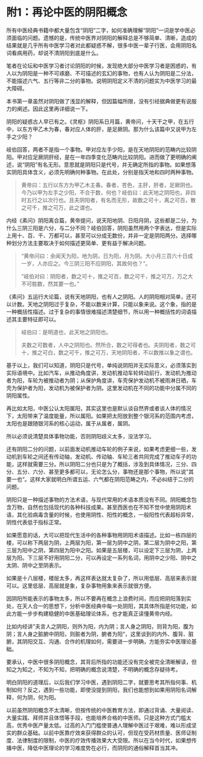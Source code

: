 # 附1：再论中医的阴阳概念

所有中医经典书籍中都大量包含“阴阳”二字，如何准确理解“阴阳”一词是学中医必须面临的问题。遗憾的是，传统中医界对阴阳的解释总是不够简单、清晰，造成的结果就是几乎所有中医学习者对此都疑惑不解，很多中医一辈子行医，会用阴阳名词看病用药，却说不清阴阳到底是什么。

笔者在论坛和中医学习者讨论阴阳的时候，发现绝大部分中医学习者是困惑的，有人以为阴阳是一种不可琢磨、不可描述的玄幻的事物，也有人认为阴阳是二分法，不能描述六气、五行等非二分的事物。说明阴阳定义不清的问题实为中医学习的最大障碍。

本书第一章虽然对阴阳做了浅显的解释，但因篇幅所限，没有引经据典做更有说服力的阐述。因此这里再详细说一下。

阴阳的疑惑古人早已有之。《灵枢》阴阳系日月篇，黄帝问，十天干之甲，在五行中，以东方甲乙木为春，春对应人体的肝，是足厥阴。那为什么该篇中又说甲为左手之少阳？

岐伯回答，两者不是指一个事物。甲对应左手少阳，是在天地阴阳的范畴内比较阴阳。甲对应足厥阴肝经，是在一年四季变化范畴内比较阴阳。进而做了更明确的阐述，说“阴阳”有名无形。意思就是阴阳只是代号，并无确定所指的事物。如果想落实阴阳具体含义，必须先明确何种事物。在此处，分别是指天地和四时两种事物。

> 黄帝曰：五行以东方为甲乙木主春。春者，苍色，主肝，肝者，足厥阴也。今乃以甲为左手之少阳，不合于数，何也？岐伯曰：此天地之阴阳也，非四时五行之以次行也。且夫阴阳者，有名而无形，故数之可十，离之可百，散之可千，推之可万，此之谓也。

内经《素问》阴阳离合篇，黄帝提问，说天阳地阴、日阳月阴，这些都是二分，为什么三阴三阳是六分，与二分不同？岐伯回答，阴阳虽然用两个字表达，但是实际上用十、百、千、万都可以，甚至可以分成无数份，并非一定是阴阳两分。选择哪种划分方法主要取决于如何描述更简单、更有益于解决问题。

> “黄帝问曰：余闻天为阳，地为阴，日为阳，月为阴。大小月三百六十日成一岁，人亦应之。今三阴三阳不应阴阳，其故何也？“。
>
> ”岐伯对曰：阴阳者，数之可十，推之可百，数之可千，推之可万，万之大不可胜数，然其要一也。”

《素问》五运行大论篇，说有天地阴阳，也有人之阴阳。人的阴阳相对简单，还可以计数。天地之阴阳过于复杂，不能以数来计算，只能以象来说。这个象，指的是一种概括性描述。过于复杂的事情很难描述清楚细节，所以用一种概括性的词语描述其主要特征即可以。

>
> 岐伯曰：是明道也，此天地之阴阳也。
>
> 夫数之可数者，人中之阴阳也。然所合，数之可得者也。夫阴阳者，数之可十，推之可白，数之可千，推之可万，天地阴阳者，不以数推以象之谓也。

基于以上，我们可以知道，阴阳只是代号，单纯说阴阳并无实际意义，必须落实到实际语境中。比如汽车，从推动角度讲，发动机推动车轮转动前行，发动机为推动者为阳，车轮为被推动者为阴；从保护角度讲，车壳保护发动机不被雨淋日晒，车壳为保护者为阳，发动机为被保护者为阴。这里发动机在不同的功能中分属不同的阴阳属性。

再比如太阳，中医公认太阳属阳，其实这里也是默认谈自然界或者谈人体的情况下，太阳带来了温度能量，所以属阳。如果把太阳放到整个银河系的范围内考虑，太阳也是跟随银河系的核心运动，属于从属者，属阴。

所以必须说清楚具体事物功能，否则阴阳歧义太多，没法学习。

还有阴阳二分的问题，以前面发动机推动车轮的例子来说，如果考虑更细一些，发动机到车轮之间还有传动轴，发动机、传动轴、车轮三者共同完成了推动车子的功能，这样就需要三分。所以阴阳二分也只是为了概括，涉及到具体情况，三分、四分、五分、六分、甚至更多都可以，无论怎么分，事物还是那个事物，所以说”其要一也“。这样大家就明白所谓五运、六气都在阴阳范畴之内，不必纠结于二分的问题。

阴阳只是一种描述事物的方法术语，与现代常用的术语本质没有不同。阴阳概念包含万物，自然也包括现代的各种科技成果。甚至西医也在不知不觉中使用阴阳术语，其化验病毒含量的时候，也使用阴性、阳性的概念，一般阳性代表超标异常，阴性代表低于指标正常。

如果愿意的话，大可以把现代生活中的各种事物用阴阳术语描述。比如一栋四层的楼，可以称下两层为阴，上两层为阳，第一层为阴中之阴，第二层为阴中之阳，第三层为阳中之阴，第四层为阳中之阳。如果是五层楼，可以设定下三层为阴，上两层为阳。下三层不好用阴阳二分，可以再设定一系列名词，用阴中之少阳、阴中之太阴、阴中之至阴表示。

如果是十八层楼，楼层太多，再这样表达就太复杂了，所以用低层、高层来表示就可以。这里低层、高层就是象，复杂事物用象来表示就很方便。

因阴阳所能表示的事物太多，所以不要再在概念上浪费时间，而应把阴阳落到实处，在天人合一的思想下，分析中医经典中每一处阴阳，其具体所指是何功能，如此方能一步步构建稳健的中医基础理论体系，也才能真正读懂黄帝内经。

比如内经讲”夫言人之阴阳，则外为阳，内为阴；言人身之阴阳，则背为阳，腹为阴；言人身之脏腑中阴阳，则脏者为阴，腑者为阳“，这里谈到的内外、腹背、脏腑，其阴阳交互、沟通、合作的机理如何，需要进一步明确，方能夯实中医理论基础。

要承认，中医中很多阴阳概念，其背后所指的功能还没有完全被完全清晰解读，但知之为知之，不知为不知，把明确的概念说清楚，不明确的概念存疑待考。

明白阴阳的道理后，以后我们学习中医，遇到阴阳二字，就要思考其所指何事、机制如何？反之，遇到一些功能，即使没提到阴阳，我们也能想到如果用阴阳名词解释，何为阴，何为阳。

以前虽然阴阳概念不太清晰，但按传统的中医教育方法，即通过背诵、大量阅读、大量实践、拜师并且体悟等手段，也能培养合格的中医师。只是这种方式门槛太高，优秀中医产量太低。过高的入门门槛使普通人理解中医过于艰难，难以形成坚实的群众基础。以前中医靠疗效来获得群众的认可，但现在受药材质量、医师证制度、法律制度的限制，中医的疗效传播效果大大受限。所以在当今时代，如果想传播中医，降低中医理论的学习难度势在必行，而阴阳的通俗解释首当其冲。 